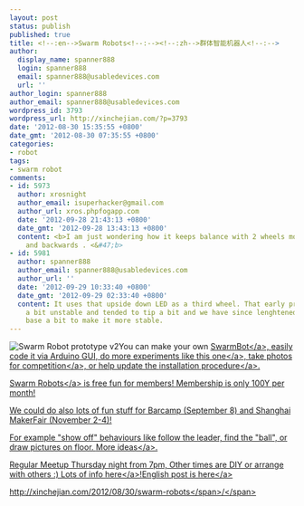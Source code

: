 ```yaml
---
layout: post
status: publish
published: true
title: <!--:en-->Swarm Robots<!--:--><!--:zh-->群体智能机器人<!--:-->
author:
  display_name: spanner888
  login: spanner888
  email: spanner888@usabledevices.com
  url: ''
author_login: spanner888
author_email: spanner888@usabledevices.com
wordpress_id: 3793
wordpress_url: http://xinchejian.com/?p=3793
date: '2012-08-30 15:35:55 +0800'
date_gmt: '2012-08-30 07:35:55 +0800'
categories:
- robot
tags:
- swarm robot
comments:
- id: 5973
  author: xrosnight
  author_email: isuperhacker@gmail.com
  author_url: xros.phpfogapp.com
  date: '2012-09-28 21:43:13 +0800'
  date_gmt: '2012-09-28 13:43:13 +0800'
  content: <b>I am just wondering how it keeps balance with 2 wheels moving forwards
    and backwards . <&#47;b>
- id: 5981
  author: spanner888
  author_email: spanner888@usabledevices.com
  author_url: ''
  date: '2012-09-29 10:33:40 +0800'
  date_gmt: '2012-09-29 02:33:40 +0800'
  content: It uses that upside down LED as a third wheel. That early prototype was
    a bit unstable and tended to tip a bit and we have since lenghtened the wheel
    base a bit to make it more stable.
---
```

<p><!--:en--><img src="http:&#47;&#47;wiki.xinchejian.com&#47;w&#47;images&#47;thumb&#47;0&#47;05&#47;Soccer_bot_v2.jpg&#47;724px-Soccer_bot_v2.jpg" alt="Swarm Robot prototype v2" &#47;>You can make your own <a title="Swarm Robots" href="http:&#47;&#47;wiki.xinchejian.com&#47;wiki&#47;Moving_pcb">SwarmBot<&#47;a>, easily code it via Arduino GUI, do more experiments like <a title="Swarm Robot multi-direction IR experiement" href="http:&#47;&#47;groups.google.com&#47;group&#47;xinchejian&#47;browse_thread&#47;thread&#47;6f909a952409c561#">this one<&#47;a>, take photos for <a title="Afron $10 robot challenge" href="http:&#47;&#47;wiki.xinchejian.com&#47;wiki&#47;Swarm_robots&#47;AFRON_$10_competition">competition<&#47;a>, or help update the <a title="Swarm Robot build instructions" href="http:&#47;&#47;wiki.xinchejian.com&#47;wiki&#47;Swarm_robots&#47;Motor_PCB_1st_batch_of_30">installation procedure<&#47;a>.</p>
<p><a title="Xinchejian Swarm Robots" href="http:&#47;&#47;wiki.xinchejian.com&#47;wiki&#47;Swarm_robots">Swarm Robots<&#47;a> is free fun for members! Membership is only 100Y per month!</p>
<p>We could do also lots of fun stuff for Barcamp (September 8) and Shanghai MakerFair (November 2-4)!</p>
<p>For example "show off" behaviours like follow the leader, find the "ball", or draw pictures on floor. <a title="Swarm Robot ideas" href="http:&#47;&#47;wiki.xinchejian.com&#47;wiki&#47;Swarm_robots">More ideas<&#47;a>.</p>
<p>Regular Meetup Thursday night from 7pm, Other times are DIY or arrange with others :) Lots of info <a title="Xinchejian Swarm information" href="http:&#47;&#47;wiki.xinchejian.com&#47;wiki&#47;Swarm_robots">here<&#47;a>!<!--:--><!--:zh--><a title="English Swarm Robots" href="http:&#47;&#47;xinchejian.com&#47;2012&#47;08&#47;30&#47;swarm-robots&#47;">English post is here<&#47;a></p>
<p><span id="sample-permalink">http:&#47;&#47;xinchejian.com&#47;2012&#47;08&#47;30&#47;<span id="editable-post-name" title="Click to edit this part of the permalink">swarm-robots<&#47;span>&#47;<&#47;span><!--:--></p>
